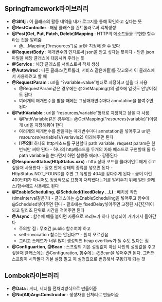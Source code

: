## Springframework라이브러리

- **@Slf4j** : 이 클래스의 활동 내역을 내가 로그지를 통해 확인하고 싶다는 뜻
- **@RestController** : 해당 클래스를 컨트롤러로써 객체생성
- **@Post(Get, Put, Patch, Delete)Mapping** : HTTP의 메소드들을 구현한 함수라는 것을 알려줌
    - @….Mapping(“/resources”)로 url을 지정해 줄 수 있다
- **@RequestBody** : 매개변수의 인자로써 json을 받고 싶다는 뜻이다 - 받은 json파일을 해당 클래스에 대응시켜 주라는 뜻
- **@Service** : 해당 클래스를 서비스로써 객체 생성
- **@Autowired** : 다른 클래스(컨트롤러, 서비스 같은애들)를 갖고와서 이 클래스에서 사용하려고 할 때
- **@RequestParam** : url을 “?variable=value”형태로 지정하고 싶을 때 사용
    - @RequestParam같은 경우에는 @GetMapping()의 괄호에 암것도 안넣어줘도 된다
    - 여러개의 매개변수를 받을 때에는 그냥매개변수마다 annotation을 붙여주면 된다
- **@PathVariable** : url을 “resources/variable”형태로 지정하고 싶을 때 사용
    - @PathVariable같은 경우에는 @GetMapping(“*resources*{variable}”)이렇게 url을 지정해줘야 한다
    - 여러개의 매개변수를 받을때는 매개변수마다 annotation을 넣어주고 url은 *resources*{variable1}/{variavle2} 이래해주면 된다
    - **!!주의!!** 하나의 http메소드를 구현할때 path variable, request param은 한번씩만 써야 된다 - 하나의 http메소드를 두개의 자바 메소드로 구현할때 둘 다 path variable을 쓴다던지 하면 실행중 에러나 강종된다
- **@ResponseStatus(HttpStatus.xxx)** : http 상태 코드를 클라이언트에게 주고싶을때 사용한다 - 괄호 안에 상태의 종류를 넣으면 된다 - HttpStatus.NOT_FOUND를 주면 그 유명한 404를 갖다주게 된다 - 굳이 이런 400번대가 아니어도 정상적으로 요청이 처리됐다는거를 알려주기 위해 일반 클래스/함수에도 사용해도 된다
- **@EnableScheduling**, **@Schduled(fixedDelay …L)** : 배치성 작업(timeInterval같은거) - 클래스에는 @EnableScheduling을 넣어주고 함수에 @Scheduled넣어주면 된다 - 괄호에는 fixedDelay넣어주면 고정된 시간간격이 되고 밀리초 단위로 시간을 적어주면 된다
- **@Async** : 함수에 얘를 붙이면 자동으로 쓰레드가 하나 생성되어 거기에서 돌아간다
    - 주의할 점 : 무조건 public 함수여야 하고
    - self-invocation 함수는 안된다?? - 뭔지 모르겠음
    - 그리고 쓰레드가 너무 많이 생성되면 heap overflow가 될 수도 있다는 점
- **@Configuartion**, **@Bean** : 스프링의 기본 설정값이 아닌 나만의 설정값을 주고 싶을때 클래스에는 @Configuration, 함수에는 @Bean을 넣어주면 된다. 그러면 스프링이 시작될때 기본 설정 말고 이 설정값으로 변경해서 구동되게 되는 것

## Lombok라이브러리

- **@Data** : 게터, 세터를 전처리방식으로 만들어줌
- **@No(All)ArgsConstructor** : 생성자를 전처리로 만들어줌